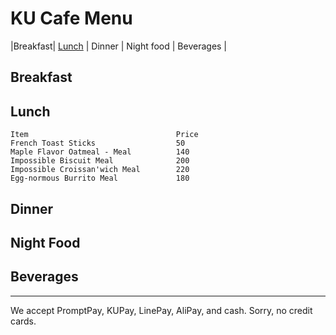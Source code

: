 # KU Cafe Menu

|Breakfast| [Lunch](Menu.md) | Dinner | Night food | Beverages |

## Breakfast


## Lunch 

    Item                                 Price
    French Toast Sticks                  50
    Maple Flavor Oatmeal - Meal          140
    Impossible Biscuit Meal              200
    Impossible Croissan'wich Meal        220
    Egg-normous Burrito Meal             180


## Dinner


## Night Food


## Beverages



---

We accept PromptPay, KUPay, LinePay, AliPay, and cash. Sorry, no credit cards.
